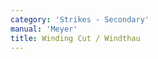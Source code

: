 ```yaml
---
category: 'Strikes - Secondary'
manual: 'Meyer'
title: Winding Cut / Windthau
---
```


<link rel="import" href="/bower_components/polymer/polymer.html">
<link rel="import" href="shared-styles.html">

<dom-module id="{{ page.url | split:'/' | last | remove: '.html' }}-element">
  <template>
    <style include="shared-styles">
      :host {
        display: block;

        padding: 10px;
      }
    </style>

    <div class="card">
      <h1>{{ page.title }}</h1>
      <blockquote><p>The Winding Cut is done in the following manner: if your opponent cuts at you from above, then cut from below with crossed hands from your left onto his sword, so that your pommel sticks out under your right arm. And as soon as it clashes, step with your left foot out from him well toward your left side, withdraw your pommel again in a loop back out toward your left side, so that in the impetus, your long edge connects with his head over his right arm behind his blade, or hits over his right arm (concerning which see the large figure on the right in Image H), and so that your sword flies out by your side; and quickly cut back opposite to it with the Cross; thus it is done.</p></blockquote>

    </div>
  </template>

  <script>
    Polymer({
      is: '{{ page.url | split:'/' | last | remove: '.html' }}-element',
    });
  </script>
</dom-module>